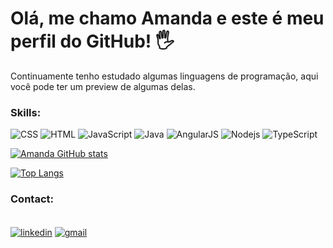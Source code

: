 # Olá, me chamo Amanda e este é meu perfil do GitHub! 🖐️


Continuamente tenho estudado algumas linguagens de programação, aqui você pode ter um preview de algumas delas.

### Skills:
![CSS](https://img.shields.io/badge/CSS-239120?&style=for-the-badge&logo=css3&logoColor=white)
![HTML](https://img.shields.io/badge/HTML5-E34F26?style=for-the-badge&logo=html5&logoColor=white)
![JavaScript](https://img.shields.io/badge/JavaScript-F7DF1E?style=for-the-badge&logo=javascript&logoColor=black)
![Java](https://img.shields.io/badge/Java-ED8B00?style=for-the-badge&logo=openjdk&logoColor=white)
![AngularJS](https://img.shields.io/badge/Angular-DD0031?style=for-the-badge&logo=angular&logoColor=white)
![Nodejs](https://img.shields.io/badge/Node.js-43853D?style=for-the-badge&logo=node.js&logoColor=white)
![TypeScript](https://img.shields.io/badge/TypeScript-007ACC?style=for-the-badge&logo=typescript&logoColor=white)


[![Amanda GitHub stats](https://github-readme-stats.vercel.app/api?username=AmandaJansen&show_icons=true&theme=dark)](https://github-readme-stats.vercel.app/api?username=AmandaJansen&show_icons=true&theme=dracula) 

[![Top Langs](https://github-readme-stats.vercel.app/api/top-langs/?username=AmandaJansen&layout=donut&theme=dark)](https://github-readme-stats.vercel.app/api/top-langs/?username=AmandaJansen&layout=donut&)

### Contact:
<div style="display: inline_block"> </br>
 <a href="https://www.linkedin.com/in/amanda-jansen-46933015b/"><img align="center" alt="linkedin" src="https://img.shields.io/badge/LinkedIn-0077B5?style=for-the-badge&logo=linkedin&logoColor=white" /></a>
 <a href="mailto:amandagracielly58@gmail.com
"><img align="center" alt="gmail" src="https://img.shields.io/badge/Gmail-D14836?style=for-the-badge&logo=gmail&logoColor=white" /> </a>
</div>

